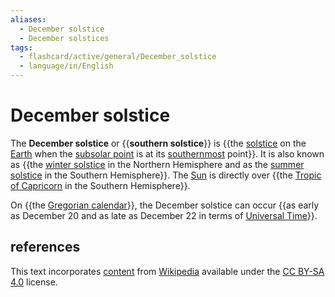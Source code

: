 ```yaml
---
aliases:
  - December solstice
  - December solstices
tags:
  - flashcard/active/general/December_solstice
  - language/in/English
---
```


# December solstice

The __December solstice__ or {{__southern solstice__}} is {{the [solstice](solstice.md) on the [Earth](Earth.md) when the [subsolar point](subsolar%20point.md) is at its [southernmost](south.md) point}}. It is also known as {{the [winter solstice](winter%20solstice.md) in the Northern Hemisphere and as the [summer solstice](summer%20solstice.md) in the Southern Hemisphere}}. The [Sun](Sun.md) is directly over {{the [Tropic of Capricorn](Tropic%20of%20Capricorn.md) in the Southern Hemisphere}}. <!--SR:!2024-09-21,61,310!2025-03-05,180,310!2024-09-26,65,310!2024-10-16,66,270-->

On {{the [Gregorian calendar](Gregorian%20calendar.md)}}, the December solstice can occur {{as early as December 20 and as late as December 22 in terms of [Universal Time](Universal%20Time.md)}}. <!--SR:!2024-09-23,63,310!2025-02-22,163,310-->

## references

This text incorporates [content](https://en.wikipedia.org/wiki/December_solstice) from [Wikipedia](Wikipedia.md) available under the [CC BY-SA 4.0](https://creativecommons.org/licenses/by-sa/4.0/) license.
